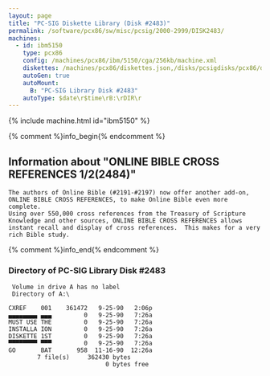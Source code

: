 ```yaml
---
layout: page
title: "PC-SIG Diskette Library (Disk #2483)"
permalink: /software/pcx86/sw/misc/pcsig/2000-2999/DISK2483/
machines:
  - id: ibm5150
    type: pcx86
    config: /machines/pcx86/ibm/5150/cga/256kb/machine.xml
    diskettes: /machines/pcx86/diskettes.json,/disks/pcsigdisks/pcx86/diskettes.json
    autoGen: true
    autoMount:
      B: "PC-SIG Library Disk #2483"
    autoType: $date\r$time\rB:\rDIR\r
---
```


{% include machine.html id="ibm5150" %}

{% comment %}info_begin{% endcomment %}

## Information about "ONLINE BIBLE CROSS REFERENCES 1/2(2484)"

    The authors of Online Bible (#2191-#2197) now offer another add-on,
    ONLINE BIBLE CROSS REFERENCES, to make Online Bible even more complete.
    Using over 550,000 cross references from the Treasury of Scripture
    Knowledge and other sources, ONLINE BIBLE CROSS REFERENCES allows
    instant recall and display of cross references.  This makes for a very
    rich Bible study.
{% comment %}info_end{% endcomment %}


### Directory of PC-SIG Library Disk #2483

     Volume in drive A has no label
     Directory of A:\

    CXREF    001    361472   9-25-90   2:06p
    ▄▄▄▄▄▄▄▄ ▄▄▄         0   9-25-90   7:26a
    MUST USE THE         0   9-25-90   7:26a
    INSTALLA ION         0   9-25-90   7:26a
    DISKETTE 1ST         0   9-25-90   7:26a
    ▀▀▀▀▀▀▀▀ ▀▀▀         0   9-25-90   7:26a
    GO       BAT       958  11-16-90  12:26a
            7 file(s)     362430 bytes
                               0 bytes free

